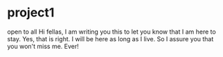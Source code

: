 # project1
open to all
Hi fellas,
I am writing you this to let you know that I am here to stay. Yes, that is right. I will be here as long as I live. So I assure you that you won't miss me. Ever!
